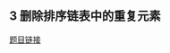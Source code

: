 ## 3 删除排序链表中的重复元素





[题目链接](https://leetcode-cn.com/problems/remove-duplicates-from-sorted-list/)

